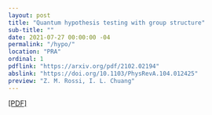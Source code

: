 ```yaml
---
layout: post
title: "Quantum hypothesis testing with group structure"
sub-title: ""
date: 2021-07-27 00:00:00 -04
permalink: "/hypo/"
location: "PRA"
ordinal: 1
pdflink: "https://arxiv.org/pdf/2102.02194"
abslink: "https://doi.org/10.1103/PhysRevA.104.012425"
preview: "Z. M. Rossi, I. L. Chuang"
---
```

[\[PDF\]](https://arxiv.org/pdf/2102.02194)
